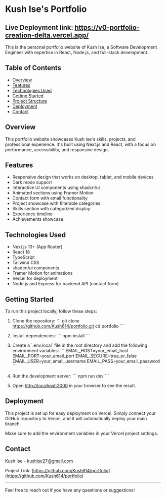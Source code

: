 # Kush Ise's Portfolio
## Live Deployment link: https://v0-portfolio-creation-delta.vercel.app/

This is the personal portfolio website of Kush Ise, a Software Development Engineer with expertise in React, Node.js, and full-stack development.

## Table of Contents

- [Overview](#overview)
- [Features](#features)
- [Technologies Used](#technologies-used)
- [Getting Started](#getting-started)
- [Project Structure](#project-structure)
- [Deployment](#deployment)
- [Contact](#contact)

## Overview

This portfolio website showcases Kush Ise's skills, projects, and professional experience. It's built using Next.js and React, with a focus on performance, accessibility, and responsive design.

## Features

- Responsive design that works on desktop, tablet, and mobile devices
- Dark mode support
- Interactive UI components using shadcn/ui
- Animated sections using Framer Motion
- Contact form with email functionality
- Project showcase with filterable categories
- Skills section with categorized display
- Experience timeline
- Achievements showcase

## Technologies Used

- Next.js 13+ (App Router)
- React 18
- TypeScript
- Tailwind CSS
- shadcn/ui components
- Framer Motion for animations
- Vercel for deployment
- Node.js and Express for backend API (contact form)

## Getting Started

To run this project locally, follow these steps:

1. Clone the repository:
   \`\`\`
   git clone https://github.com/Kush614/portfolio.git
   cd portfolio
   \`\`\`

2. Install dependencies:
   \`\`\`
   npm install
   \`\`\`

3. Create a \`.env.local\` file in the root directory and add the following environment variables:
   \`\`\`
   EMAIL_HOST=your_email_host
   EMAIL_PORT=your_email_port
   EMAIL_SECURE=true_or_false
   EMAIL_USER=your_email_username
   EMAIL_PASS=your_email_password
   \`\`\`

4. Run the development server:
   \`\`\`
   npm run dev
   \`\`\`

5. Open [http://localhost:3000](http://localhost:3000) in your browser to see the result.


## Deployment

This project is set up for easy deployment on Vercel. Simply connect your GitHub repository to Vercel, and it will automatically deploy your main branch.

Make sure to add the environment variables in your Vercel project settings.

## Contact

Kush Ise - [kushise27@gmail.com](mailto:kushise27@gmail.com)

Project Link: [https://github.com/Kush614/portfolio](https://github.com/Kush614/portfolio)

---

Feel free to reach out if you have any questions or suggestions!

